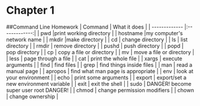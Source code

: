 # Chapter 1
##Command Line Homework
| Command | What it does |
| ------------- |:-------------:|
| pwd |print working directory |
| hostname |my computer's network name |
| mkdir |make directory |
| cd | change directory |
| ls | list directory |
| rmdir | remove directory |
| pushd | push directory |
| popd | pop directory |
| cp | copy a file or directory |
| mv | move a file or directory |
| less | page through a file |
| cat | print the whole file |
| xargs | execute arguments |
| find | find files |
| grep | find things inside files |
| man | read a manual page |
| apropos | find what man page is appropriate |
| env | look at your environment |
| echo | print some arguments |
| export | export/set a new environment variable |
| exit | exit the shell |
| sudo | DANGER! become super user root DANGER! |
| chmod | change permission modifiers |
| chown | change ownership |
